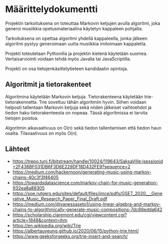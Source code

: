 # Määrittelydokumentti

Projektin tarkoituksena on toteuttaa Markovin ketjujen avulla algoritmi, joka generoi musiikkia opetusmateriaalina käytetyn kappaleen pohjalta. 

Tarkoituksena on opettaa algoritmi yhdellä kappaleella, jonka jälkeen algoritmi pystyy generoimaan uutta musiikkia imitoimaan kappaletta. 

Projekti toteutetaan Pythonilla ja projektin kielenä käytetään suomea. Vertaisarviointi voidaan tehdä myös Javalla tai JavaScriptilla.

Projekti on osa tietojenkäsittelytieteen kandidaatin opintoja.

## Algoritmit ja tietorakenteet

Algoritmina käytetään Markovin ketjuja. Tietorakenteena käytetään trie-tietorakennetta. Trie soveltuu tähän algoritmiin hyvin. Siihen voidaan helposti tallentaan Markovin ketjuja sekä niiden jälkeiset vaihtoehdot ja tiedon haku tietorakenteesta on nopeaa. Tässä algoritmissa ei tarvita tietojen poistoa.

Algoritmin aikavaativuus on O(n) sekä tiedon tallentamisen että tiedon haun osalta. Tilavaativuus on myös O(n). 

## Lähteet

* https://trepo.tuni.fi/bitstream/handle/10024/119643/SaksaVille;jsessionid=2F436BF031DB6F3D6E229DF18D432FE9?sequence=2
* https://medium.com/hackernoon/generating-music-using-markov-chains-40c3f3f46405
* https://towardsdatascience.com/markov-chain-for-music-generation-932ea8a88305
* https://soe.rutgers.edu/sites/default/files/imce/pdfs/GSET_2020___Generative_Music_Research_Paper_Final_Draft.pdf
* https://medium.com/@vanessaseto1/using-linear-algebra-and-markov-chains-to-algorithmically-generate-music-compositions-7dc88edda642
* https://scholarship.claremont.edu/cgi/viewcontent.cgi?article=1848&context=jhm
* https://en.wikipedia.org/wiki/Trie
* https://albertauyeung.github.io/2020/06/15/python-trie.html/
* https://www.geeksforgeeks.org/trie-insert-and-search/
